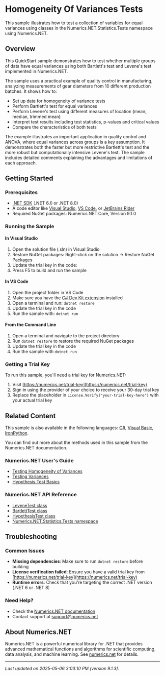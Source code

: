 # Homogeneity Of Variances Tests

This sample illustrates how to test a collection of variables for equal variances using classes in the Numerics.NET.Statistics.Tests namespace using Numerics.NET.

## Overview

This QuickStart sample demonstrates how to test whether multiple groups of data have equal variances using
both Bartlett's test and Levene's test implemented in Numerics.NET.

The sample uses a practical example of quality control in manufacturing, analyzing measurements 
of gear diameters from 10 different production batches. It shows how to:

- Set up data for homogeneity of variance tests
- Perform Bartlett's test for equal variances
- Perform Levene's test using different measures of location (mean, median, trimmed mean)
- Interpret test results including test statistics, p-values and critical values
- Compare the characteristics of both tests

The example illustrates an important application in quality control and ANOVA, where equal 
variances across groups is a key assumption. It demonstrates both the faster but more 
restrictive Bartlett's test and the more robust but computationally intensive Levene's test.
The sample includes detailed comments explaining the advantages and limitations of each approach.


## Getting Started

### Prerequisites

- [.NET SDK](https://dotnet.microsoft.com/download) (.NET 6.0 or .NET 8.0)
- A code editor like [Visual Studio](https://visualstudio.microsoft.com/), [VS Code](https://code.visualstudio.com/), or [JetBrains Rider](https://www.jetbrains.com/rider/)
- Required NuGet packages: Numerics.NET.Core, Version 9.1.0

### Running the Sample

#### In Visual Studio
1. Open the solution file (.sln) in Visual Studio
2. Restore NuGet packages: Right-click on the solution → Restore NuGet Packages
3. Update the trial key in the code:
4. Press F5 to build and run the sample

#### In VS Code

1. Open the project folder in VS Code
2. Make sure you have the [C# Dev Kit extension](https://marketplace.visualstudio.com/items?itemName=ms-dotnettools.csdevkit) installed
3. Open a terminal and run: `dotnet restore`
4. Update the trial key in the code 
5. Run the sample with: `dotnet run`

#### From the Command Line

1. Open a terminal and navigate to the project directory
2. Run `dotnet restore` to restore the required NuGet packages
3. Update the trial key in the code
4. Run the sample with `dotnet run`

### Getting a Trial Key

To run this sample, you'll need a trial key for Numerics.NET:

1. Visit [https://numerics.net/trial-key](https://numerics.net/trial-key)
2. Sign in using the provider of your choice to receive your 30-day trial key
3. Replace the placeholder in `License.Verify("your-trial-key-here")` with your actual trial key

## Related Content

This sample is also available in the following languages: 
[C#](https://github.com/NumericsDotNet/quickstart-csharp/tree/net8.0/statistics/hypothesis-tests/homogeneity-of-variances-tests), [Visual Basic](https://github.com/NumericsDotNet/quickstart-visualbasic/tree/net8.0/statistics/hypothesis-tests/homogeneity-of-variances-tests), [IronPython](https://github.com/NumericsDotNet/quickstart-ironpython/tree/net8.0/statistics/hypothesis-tests/homogeneity-of-variances-tests).

You can find out more about the methods used in this sample from the Numerics.NET documentation.

### Numerics.NET User's Guide

- [Testing Homogeneity of Variances](https://numerics.net/documentation/latest/statistics/hypothesis-tests/testing-homogeneity-of-variances)
- [Testing Variances](https://numerics.net/documentation/latest/statistics/hypothesis-tests/testing-variances)
- [Hypothesis Test Basics](https://numerics.net/documentation/latest/statistics/hypothesis-tests/hypothesis-test-basics)

### Numerics.NET API Reference

- [LeveneTest class](https://numerics.net/documentation/latest/reference/numerics.net.statistics.tests.levenetest)
- [BartlettTest class](https://numerics.net/documentation/latest/reference/numerics.net.statistics.tests.bartletttest)
- [HypothesisTest class](https://numerics.net/documentation/latest/reference/numerics.net.statistics.tests.hypothesistest)
- [Numerics.NET.Statistics.Tests namespace](https://numerics.net/documentation/latest/reference/numerics.net.statistics.tests)


## Troubleshooting

### Common Issues

- **Missing dependencies**: Make sure to run `dotnet restore` before building
- **License verification failed**: Ensure you have a valid trial key from [https://numerics.net/trial-key](https://numerics.net/trial-key)
- **Runtime errors**: Check that you're targeting the correct .NET version (.NET 6 or .NET 8)

### Need Help?

- Check the [Numerics.NET documentation](https://numerics.net/documentation/)
- Contact support at [support@numerics.net](mailto:support@numerics.net?subject=HomogeneityOfVariancesTests%20QuickStart%20Sample%20%28F%23%29)

## About Numerics.NET

Numerics.NET is a powerful numerical library for .NET that provides advanced mathematical 
functions and algorithms for scientific computing, data analysis, and machine learning.
See [numerics.net](https://numerics.net) for details.

---

_Last updated on 2025-05-06 3:03:10 PM (version 9.1.3)._
